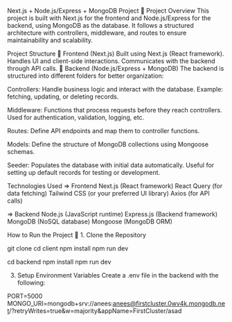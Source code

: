 Next.js + Node.js/Express + MongoDB Project
📌 Project Overview
This project is built with Next.js for the frontend and Node.js/Express for the backend, using MongoDB as the database. It follows a structured architecture with controllers, middleware, and routes to ensure maintainability and scalability.

Project Structure
🔹 Frontend (Next.js)
Built using Next.js (React framework).
Handles UI and client-side interactions.
Communicates with the backend through API calls.
🔹 Backend (Node.js/Express + MongoDB)
The backend is structured into different folders for better organization:

Controllers:
Handle business logic and interact with the database. Example: fetching, updating, or deleting records.

Middleware:
Functions that process requests before they reach controllers. Used for authentication, validation, logging, etc.

Routes:
Define API endpoints and map them to controller functions.

Models:
Define the structure of MongoDB collections using Mongoose schemas.

Seeder:
Populates the database with initial data automatically. Useful for setting up default records for testing or development.

Technologies Used
=> Frontend
Next.js (React framework)
React Query (for data fetching)
Tailwind CSS (or your preferred UI library)
Axios (for API calls)

=> Backend
Node.js (JavaScript runtime)
Express.js (Backend framework)
MongoDB (NoSQL database)
Mongoose (MongoDB ORM)

How to Run the Project
🔹 1. Clone the Repository

git clone <repository-url>
cd client
npm install
npm run dev

cd backend
npm install
npm run dev

3. Setup Environment Variables
   Create a .env file in the backend with the following:

PORT=5000
MONGO_URI=mongodb+srv://anees:anees@firstcluster.0wv4k.mongodb.net/?retryWrites=true&w=majority&appName=FirstCluster/asad
